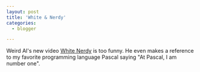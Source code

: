```yaml
---
layout: post
title: 'White & Nerdy'
categories:
  - blogger

---
```


Weird Al's new video [White Nerdy](http://www.youtube.com/watch?v=-xEzGIuY7kw) is too funny.  He even makes a reference to my favorite programming language Pascal saying "At Pascal, I am number one".
